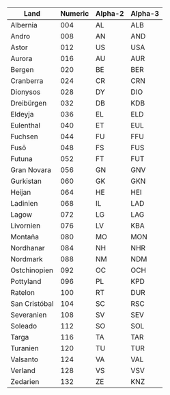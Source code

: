 | Land | Numeric | Alpha-2 | Alpha-3 |
|------|---------|---------|---------|
| Albernia | 004 | AL | ALB |
| Andro | 008 | AN | AND |
| Astor | 012 | US | USA |
| Aurora | 016 | AU | AUR |
| Bergen | 020 | BE | BER |
| Cranberra | 024 | CR | CRN |
| Dionysos | 028 | DY | DIO |
| Dreibürgen | 032 | DB | KDB |
| Eldeyja | 036 | EL | ELD |
| Eulenthal | 040 | ET | EUL |
| Fuchsen | 044 | FU | FFU |
| Fusō | 048 | FS | FUS |
| Futuna | 052 | FT | FUT |
| Gran Novara | 056 | GN | GNV |
| Gurkistan | 060 | GK | GKN |
| Heijan | 064 | HE | HEI |
| Ladinien | 068 | IL | LAD |
| Lagow | 072 | LG | LAG |
| Livornien | 076 | LV | KBA |
| Montaña | 080 | MO | MON |
| Nordhanar | 084 | NH | NHR |
| Nordmark | 088 | NM | NDM |
| Ostchinopien | 092 | OC | OCH |
| Pottyland | 096 | PL | KPD |
| Ratelon | 100 | RT | DUR |
| San Cristóbal | 104 | SC | RSC |
| Severanien | 108 | SV | SEV |
| Soleado | 112 | SO | SOL |
| Targa | 116 | TA | TAR |
| Turanien | 120 | TU | TUR |
| Valsanto | 124 | VA | VAL |
| Verland | 128 | VS | VSV |
| Zedarien | 132 | ZE | KNZ |
